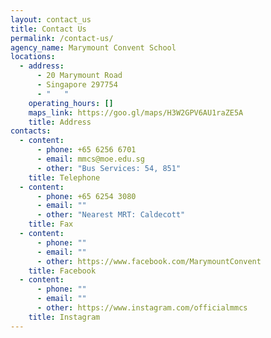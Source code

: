 ```yaml
---
layout: contact_us
title: Contact Us
permalink: /contact-us/
agency_name: Marymount Convent School
locations:
  - address:
      - 20 Marymount Road
      - Singapore 297754
      - "   "
    operating_hours: []
    maps_link: https://goo.gl/maps/H3W2GPV6AU1raZE5A
    title: Address
contacts:
  - content:
      - phone: +65 6256 6701
      - email: mmcs@moe.edu.sg
      - other: "Bus Services: 54, 851"
    title: Telephone
  - content:
      - phone: +65 6254 3080
      - email: ""
      - other: "Nearest MRT: Caldecott"
    title: Fax
  - content:
      - phone: ""
      - email: ""
      - other: https://www.facebook.com/MarymountConvent
    title: Facebook
  - content:
      - phone: ""
      - email: ""
      - other: https://www.instagram.com/officialmmcs
    title: Instagram
---
```

